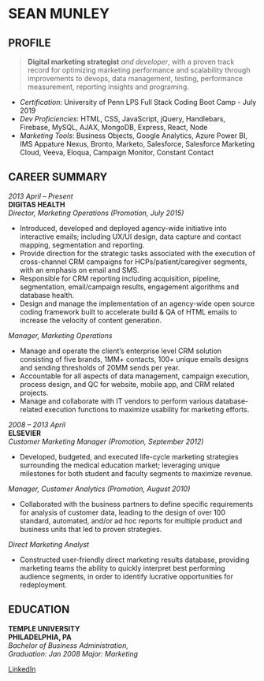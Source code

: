 
# SEAN MUNLEY

## PROFILE
>**Digital marketing strategist** *and developer*, with a proven track record for optimizing marketing performance and scalability through improvements to devops, data management, testing, performance measurement, reporting insights and programing.

- *Certification*: University of Penn LPS Full Stack Coding Boot Camp - July 2019
- *Dev Proficiencies*: HTML, CSS, JavaScript, jQuery, Handlebars, Firebase, MySQL, AJAX, MongoDB, Express, React, Node
- *Marketing Tools*: Business Objects, Google Analytics, Azure Power BI, IMS Appature Nexus, Bronto, Marketo, Salesforce, Salesforce Marketing Cloud, Veeva, Eloqua, Campaign Monitor, Constant Contact

## CAREER SUMMARY
*2013 April – Present* <br />
**DIGITAS HEALTH** <br />
*Director, Marketing Operations (Promotion, July 2015)*
- Introduced, developed and deployed agency-wide initiative into interactive emails; including UX/UI design, data capture and contact mapping, segmentation and reporting.
- Provide direction for the strategic tasks associated with the execution of cross-channel CRM campaigns for HCPs/patient/caregiver segments, with an emphasis on email and SMS.
- Responsible for CRM reporting including acquisition, pipeline, segmentation, email/campaign results, engagement algorithms and database health.
- Design and manage the implementation of an agency-wide open source coding framework built to accelerate build & QA of HTML emails to increase the velocity of content generation.

*Manager, Marketing Operations* <br />
- Manage and operate the client’s enterprise level CRM solution consisting of five brands, 1MM+ contacts, 100+ unique emails designs and sending thresholds of 20MM sends per year. 
- Accountable for all aspects of data management, campaign execution, process design, and QC for website, mobile app, and CRM related projects.
- Manage and collaborate with IT vendors to perform various database-related execution functions to maximize usability for marketing efforts.

*2008 – 2013 April* <br />
**ELSEVIER** <br />
*Customer Marketing Manager (Promotion, September 2012)*
- Developed, budgeted, and executed life-cycle marketing strategies surrounding the medical education market; leveraging unique milestones for both student and faculty segments to maximize revenue. 

*Manager, Customer Analytics (Promotion, August 2010)*
- Collaborated with the business partners to define specific requirements for analysis of customer data, leading to the design of over 100 standard, automated, and/or ad hoc reports for multiple product and business units that led to proven strategies.

*Direct Marketing Analyst*
- Constructed user-friendly direct marketing results database, providing marketing teams the ability to quickly interpret best performing audience segments, in order to identify lucrative opportunities for redeployment.

## EDUCATION <br />
**TEMPLE UNIVERSITY** <br />
**PHILADELPHIA, PA** <br />
*Bachelor of Business Administration,<br />
Graduation: Jan 2008*
*Major: Marketing*

[LinkedIn](www.linkedin.com/in/sean-munley)